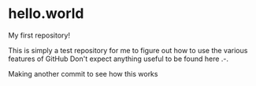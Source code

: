 # hello.world
My first repository!

This is simply a test repository for me to figure out how to use the various features of GitHub
Don't expect anything useful to be found here .-.


Making another commit to see how this works
